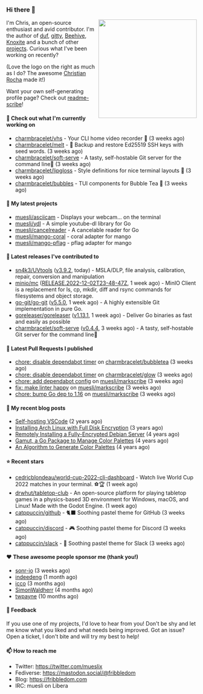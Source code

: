 ### Hi there 👋

<img align="right" src="https://raw.githubusercontent.com/muesli/muesli/master/assets/termenv.png" width="260">

I'm Chris, an open-source enthusiast and avid contributor. I'm the author of [duf](https://github.com/muesli/duf),
[gitty](https://github.com/muesli/gitty), [Beehive](https://github.com/muesli/beehive), [Knoxite](https://github.com/knoxite/knoxite)
 and a bunch of other [projects](https://fribbledom.com/projects/). Curious what I've been working on recently?

(Love the logo on the right as much as I do? The awesome [Christian Rocha](https://github.com/meowgorithm/) made it!)

Want your own self-generating profile page? Check out [readme-scribe](https://github.com/muesli/readme-scribe)!

#### 👷 Check out what I'm currently working on

- [charmbracelet/vhs](https://github.com/charmbracelet/vhs) - Your CLI home video recorder 📼 (3 weeks ago)
- [charmbracelet/melt](https://github.com/charmbracelet/melt) - 🧊 Backup and restore Ed25519 SSH keys with seed words. (3 weeks ago)
- [charmbracelet/soft-serve](https://github.com/charmbracelet/soft-serve) - A tasty, self-hostable Git server for the command line🍦 (3 weeks ago)
- [charmbracelet/lipgloss](https://github.com/charmbracelet/lipgloss) - Style definitions for nice terminal layouts 👄 (3 weeks ago)
- [charmbracelet/bubbles](https://github.com/charmbracelet/bubbles) - TUI components for Bubble Tea 🫧 (3 weeks ago)

#### 🌱 My latest projects

- [muesli/asciicam](https://github.com/muesli/asciicam) - Displays your webcam... on the terminal
- [muesli/ydl](https://github.com/muesli/ydl) - A simple youtube-dl library for Go
- [muesli/cancelreader](https://github.com/muesli/cancelreader) - A cancelable reader for Go
- [muesli/mango-coral](https://github.com/muesli/mango-coral) - coral adapter for mango
- [muesli/mango-pflag](https://github.com/muesli/mango-pflag) - pflag adapter for mango

#### 🔭 Latest releases I've contributed to

- [sn4k3/UVtools](https://github.com/sn4k3/UVtools) ([v3.9.2](https://github.com/sn4k3/UVtools/releases/tag/v3.9.2), today) - MSLA/DLP, file analysis, calibration, repair, conversion and manipulation
- [minio/mc](https://github.com/minio/mc) ([RELEASE.2022-12-02T23-48-47Z](https://github.com/minio/mc/releases/tag/RELEASE.2022-12-02T23-48-47Z), 1 week ago) - MinIO Client is a replacement for ls, cp, mkdir, diff and rsync commands for filesystems and object storage.
- [go-git/go-git](https://github.com/go-git/go-git) ([v5.5.0](https://github.com/go-git/go-git/releases/tag/v5.5.0), 1 week ago) - A highly extensible Git implementation in pure Go.
- [goreleaser/goreleaser](https://github.com/goreleaser/goreleaser) ([v1.13.1](https://github.com/goreleaser/goreleaser/releases/tag/v1.13.1), 1 week ago) - Deliver Go binaries as fast and easily as possible
- [charmbracelet/soft-serve](https://github.com/charmbracelet/soft-serve) ([v0.4.4](https://github.com/charmbracelet/soft-serve/releases/tag/v0.4.4), 3 weeks ago) - A tasty, self-hostable Git server for the command line🍦

#### 🔨 Latest Pull Requests I published

- [chore: disable dependabot timer](https://github.com/charmbracelet/bubbletea/pull/608) on [charmbracelet/bubbletea](https://github.com/charmbracelet/bubbletea) (3 weeks ago)
- [chore: disable dependabot timer](https://github.com/charmbracelet/glow/pull/419) on [charmbracelet/glow](https://github.com/charmbracelet/glow) (3 weeks ago)
- [chore: add dependabot config](https://github.com/muesli/markscribe/pull/55) on [muesli/markscribe](https://github.com/muesli/markscribe) (3 weeks ago)
- [fix: make linter happy](https://github.com/muesli/markscribe/pull/54) on [muesli/markscribe](https://github.com/muesli/markscribe) (3 weeks ago)
- [chore: bump Go dep to 1.16](https://github.com/muesli/markscribe/pull/53) on [muesli/markscribe](https://github.com/muesli/markscribe) (3 weeks ago)

#### 📜 My recent blog posts

- [Self-hosting VSCode](https://fribbledom.com/posts/selfhosting-vscode/) (2 years ago)
- [Installing Arch Linux with Full Disk Encryption](https://fribbledom.com/posts/encrypted-arch-install/) (3 years ago)
- [Remotely Installing a Fully-Encrypted Debian Server](https://fribbledom.com/posts/encrypted-remote-debian-install/) (4 years ago)
- [Gamut, a Go Package to Manage Color Palettes](https://fribbledom.com/posts/gamut-package-to-handle-color-palettes/) (4 years ago)
- [An Algorithm to Generate Color Palettes](https://fribbledom.com/posts/an-algorithm-to-generate-color-palettes/) (4 years ago)

#### ⭐ Recent stars

- [cedricblondeau/world-cup-2022-cli-dashboard](https://github.com/cedricblondeau/world-cup-2022-cli-dashboard) - Watch live World Cup 2022 matches in your terminal. ⚽🏆 (1 week ago)
- [drwhut/tabletop-club](https://github.com/drwhut/tabletop-club) - An open-source platform for playing tabletop games in a physics-based 3D environment for Windows, macOS, and Linux! Made with the Godot Engine. (1 week ago)
- [catppuccin/github](https://github.com/catppuccin/github) - 🐈‍⬛ Soothing pastel theme for GitHub (3 weeks ago)
- [catppuccin/discord](https://github.com/catppuccin/discord) - 🎮 Soothing pastel theme for Discord (3 weeks ago)
- [catppuccin/slack](https://github.com/catppuccin/slack) - 💼 Soothing pastel theme for Slack (3 weeks ago)

#### ❤️ These awesome people sponsor me (thank you!)

- [sonr-io](https://github.com/sonr-io) (3 weeks ago)
- [indeedeng](https://github.com/indeedeng) (1 month ago)
- [icco](https://github.com/icco) (3 months ago)
- [SimonWaldherr](https://github.com/SimonWaldherr) (4 months ago)
- [twpayne](https://github.com/twpayne) (10 months ago)

#### 💬 Feedback

If you use one of my projects, I'd love to hear from you! Don't be shy and let me know what you liked
and what needs being improved. Got an issue? Open a ticket, I don't bite and will try my best to help!

#### 📫 How to reach me

- Twitter: https://twitter.com/mueslix
- Fediverse: https://mastodon.social/@fribbledom
- Blog: https://fribbledom.com
- IRC: muesli on Libera

